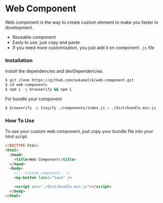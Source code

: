 # Web Component

Web component is the way to create custom element to make you faster in dovelopment.

- Reusable component
- Easly to use, just copy and paste
- If you need more customization, you just add it on component `.js` file

### Installation

Install the dependencies and devDependencies.

```sh
$ git clone https://github.com/nukumalik/web-component.git
$ cd web-components
$ npm i -g browserify && npm i
```

For bundle your component

```sh
$ browserify -p tinyify ./components/index.js > ./dist/bundle.min.js
```

### How To Use

To use your custom web component, just copy your bundle file into your html script.

```html
<!DOCTYPE html>
<html>
  <head>
    <title>Web Component</title>
  </head>
  <body>
    <!-- Custom component -->
    <my-button label="Save" />

    <script src="./dist/bundle.min.js"></script>
  </body>
</html>
```
